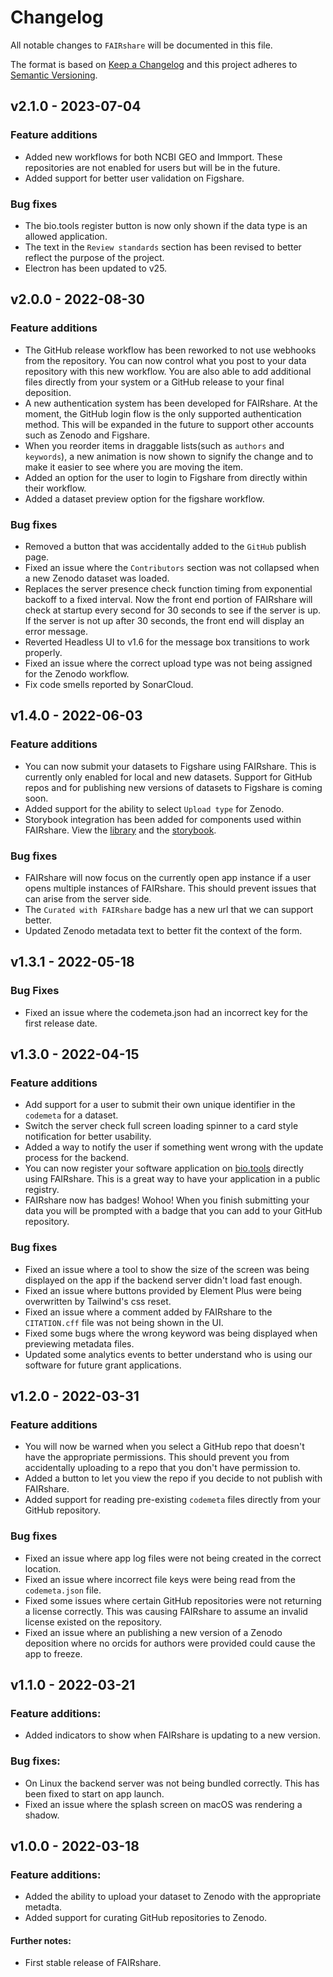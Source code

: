 # Changelog

All notable changes to `FAIRshare` will be documented in this file.

The format is based on [Keep a Changelog](http://keepachangelog.com/en/1.0.0/)
and this project adheres to [Semantic Versioning](http://semver.org/spec/v2.0.0.html).

## v2.1.0 - 2023-07-04

### Feature additions

- Added new workflows for both NCBI GEO and Immport. These repositories are not enabled for users but will be in the future.
- Added support for better user validation on Figshare.

### Bug fixes

- The bio.tools register button is now only shown if the data type is an allowed application.
- The text in the `Review standards` section has been revised to better reflect the purpose of the project.
- Electron has been updated to v25.

## v2.0.0 - 2022-08-30

### Feature additions

- The GitHub release workflow has been reworked to not use webhooks from the repository. You can now control what you post to your data repository with this new workflow. You are also able to add additional files directly from your system or a GitHub release to your final deposition.
- A new authentication system has been developed for FAIRshare. At the moment, the GitHub login flow is the only supported authentication method. This will be expanded in the future to support other accounts such as Zenodo and Figshare.
- When you reorder items in draggable lists(such as `authors` and `keywords`), a new animation is now shown to signify the change and to make it easier to see where you are moving the item.
- Added an option for the user to login to Figshare from directly within their workflow.
- Added a dataset preview option for the figshare workflow.

### Bug fixes

- Removed a button that was accidentally added to the `GitHub` publish page.
- Fixed an issue where the `Contributors` section was not collapsed when a new Zenodo dataset was loaded.
- Replaces the server presence check function timing from exponential backoff to a fixed interval. Now the front end portion of FAIRshare will check at startup every second for 30 seconds to see if the server is up. If the server is not up after 30 seconds, the front end will display an error message.
- Reverted Headless UI to v1.6 for the message box transitions to work properly.
- Fixed an issue where the correct upload type was not being assigned for the Zenodo workflow.
- Fix code smells reported by SonarCloud.

## v1.4.0 - 2022-06-03

### Feature additions

- You can now submit your datasets to Figshare using FAIRshare. This is currently only enabled for local and new datasets. Support for GitHub repos and for publishing new versions of datasets to Figshare is coming soon.
- Added support for the ability to select `Upload type` for Zenodo.
- Storybook integration has been added for components used within FAIRshare. View the [library](https://www.chromatic.com/library?appId=628e928cd2515a004ad2f0b7) and the [storybook](https://628e928cd2515a004ad2f0b7-jmdpzjjikc.chromatic.com/).

### Bug fixes

- FAIRshare will now focus on the currently open app instance if a user opens multiple instances of FAIRshare. This should prevent issues that can arise from the server side.
- The `Curated with FAIRshare` badge has a new url that we can support better.
- Updated Zenodo metadata text to better fit the context of the form.

## v1.3.1 - 2022-05-18

### Bug Fixes

- Fixed an issue where the codemeta.json had an incorrect key for the first release date.

## v1.3.0 - 2022-04-15

### Feature additions

- Add support for a user to submit their own unique identifier in the `codemeta` for a dataset.
- Switch the server check full screen loading spinner to a card style notification for better usability.
- Added a way to notify the user if something went wrong with the update process for the backend.
- You can now register your software application on [bio.tools](https://bio.tools) directly using FAIRshare. This is a great way to have your application in a public registry.
- FAIRshare now has badges! Wohoo! When you finish submitting your data you will be prompted with a badge that you can add to your GitHub repository.

### Bug fixes

- Fixed an issue where a tool to show the size of the screen was being displayed on the app if the backend server didn't load fast enough.
- Fixed an issue where buttons provided by Element Plus were being overwritten by Tailwind's css reset.
- Fixed an issue where a comment added by FAIRshare to the `CITATION.cff` file was not being shown in the UI.
- Fixed some bugs where the wrong keyword was being displayed when previewing metadata files.
- Updated some analytics events to better understand who is using our software for future grant applications.

## v1.2.0 - 2022-03-31

### Feature additions

- You will now be warned when you select a GitHub repo that doesn't have the appropriate permissions. This should prevent you from accidentally uploading to a repo that you don't have permission to.
- Added a button to let you view the repo if you decide to not publish with FAIRshare.
- Added support for reading pre-existing `codemeta` files directly from your GitHub repository.

### Bug fixes

- Fixed an issue where app log files were not being created in the correct location.
- Fixed an issue where incorrect file keys were being read from the `codemeta.json` file.
- Fixed some issues where certain GitHub repositories were not returning a license correctly. This was causing FAIRshare to assume an invalid license existed on the repository.
- Fixed an issue where an publishing a new version of a Zenodo deposition where no orcids for authors were provided could cause the app to freeze.

## v1.1.0 - 2022-03-21

### Feature additions:

- Added indicators to show when FAIRshare is updating to a new version.

### Bug fixes:

- On Linux the backend server was not being bundled correctly. This has been fixed to start on app launch.
- Fixed an issue where the splash screen on macOS was rendering a shadow.

## v1.0.0 - 2022-03-18

### Feature additions:

- Added the ability to upload your dataset to Zenodo with the appropriate metadta.
- Added support for curating GitHub repositories to Zenodo.

#### Further notes:

- First stable release of FAIRshare.
